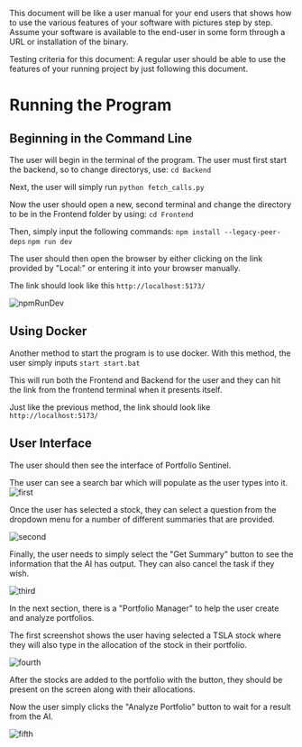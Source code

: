 This document will be like a user manual for your end users that shows how to use the various features of your software with pictures step by step.
Assume your software is available to the end-user in some form through a URL or installation of the binary.

Testing criteria for this document:
  A regular user should be able to use the features of your running project by just following this document.


# Running the Program

## Beginning in the Command Line
The user will begin in the terminal of the program. The user must first start the backend, so to change directorys, use: `cd Backend`

Next, the user will simply run `python fetch_calls.py`

Now the user should open a new, second terminal and change the directory to be in the Frontend folder by using: `cd Frontend`

Then, simply input the following commands: 
  `npm install --legacy-peer-deps`
  `npm run dev`

The user should then open the browser by either clicking on the link provided by "Local:" or entering it into your browser manually.

The link should look like this `http://localhost:5173/`

![npmRunDev](https://github.com/user-attachments/assets/5c5b3c4d-c8d4-4101-a927-a5a56ce22f82)

## Using Docker
Another method to start the program is to use docker. With this method, the user simply inputs `start start.bat`

This will run both the Frontend and Backend for the user and they can hit the link from the frontend terminal when it presents itself.

Just like the previous method, the link should look like `http://localhost:5173/`



## User Interface
The user should then see the interface of Portfolio Sentinel.

The user can see a search bar which will populate as the user types into it.
![first](https://github.com/user-attachments/assets/bd2e7964-5783-4699-a4e6-00bda4864f29)


Once the user has selected a stock, they can select a question from the dropdown menu for a number of different summaries that are provided.

![second](https://github.com/user-attachments/assets/8906e6f6-8b05-40ee-ac2b-738bfccd4253)


Finally, the user needs to simply select the "Get Summary" button to see the information that the AI has output. They can also cancel the task if they wish.

![third](https://github.com/user-attachments/assets/0b39df1d-614c-4562-a15c-718931f0cf1d)


In the next section, there is a "Portfolio Manager" to help the user create and analyze portfolios.

The first screenshot shows the user having selected a TSLA stock where they will also type in the allocation of the stock in their portfolio. 

![fourth](https://github.com/user-attachments/assets/25cdd92b-e847-4f1e-bad8-e52874a76bc3)


After the stocks are added to the portfolio with the button, they should be present on the screen along with their allocations. 

Now the user simply clicks the "Analyze Portfolio" button to wait for a result from the AI. 

![fifth](https://github.com/user-attachments/assets/4a232adb-329a-41b6-b41f-581cdc052f89)








